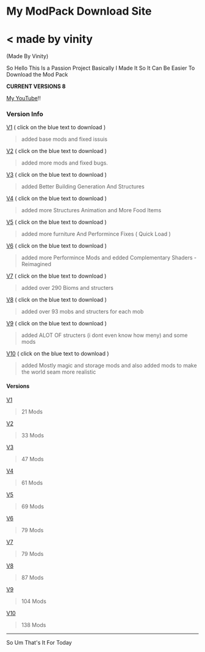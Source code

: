 # My ModPack Download Site
# < made by vinity
(Made By Vinity)

So Hello This Is a Passion Project Basically I Made It So It Can Be Easier To Download the Mod Pack

**CURRENT VERSIONS 8**

[My YouTube](www.youtube.com/channel/UCF35iqQ2BRqF4IYQA4Ln_0A?sub_confirmation=1)!!

### Version Info
[V1](https://github.com/VINITYYT/Delights-V1/raw/main/Vinity's%20Delights-V1.zip) ( click on the blue text to download )
> added base mods and fixed issuis

[V2](https://github.com/VINITYYT/Delights-V2/raw/main/Vinity's%20Delights-V2.zip) ( click on the blue text to download )
> added more mods and fixed bugs.

[V3](https://github.com/VINITYYT/Delights-V3/raw/main/Vinity's%20Delights-V3.zip) ( click on the blue text to download )
> added Better Building Generation And Structures

[V4](https://github.com/VINITYYT/Delights-V4/raw/main/Vinity's%20Delights-V4.zip) ( click on the blue text to download )
> added more Structures Animation and More Food Items

 [V5](https://github.com/VINITYYT/Delights-V5/raw/main/Vinity's%20Delights-V5.zip) ( click on the blue text to download )
> added more furniture And Performince Fixes ( Quick Load )

 [V6](https://github.com/VINITYYT/Delights-V6/raw/main/Vinity's%20Delights-V6.zip) ( click on the blue text to download )
> added more Performince Mods and edded Complementary Shaders - Reimagined

 [V7](https://github.com/VINITYYT/Delights-V7/raw/main/Vinity's%20Delights-V7.zip) ( click on the blue text to download )
> added over 290 Bioms and structers

 [V8](https://github.com/VINITYYT/Delights-V8/raw/main/Vinity's%20Delights-V8.zip) ( click on the blue text to download )
> added over 93 mobs and structers for each mob

 [V9](https://github.com/VINITYYT/Delights-V9/raw/main/Vinity's%20Delights-V9.zip) ( click on the blue text to download )
> added ALOT OF structers (i dont even know how meny) and some mods

 [V10](https://github.com/VINITYYT/Delights-V10/raw/main/Vinity's%20Delights-V10.zip) ( click on the blue text to download )
> added Mostly magic and storage mods and also added mods to make the world seam more realistic

#### Versions
 [V1](https://github.com/VINITYYT/Delights-V1/raw/main/Vinity's%20Delights-V1.zip) 
 > 21 Mods

 [V2](https://github.com/VINITYYT/Delights-V2/raw/main/Vinity's%20Delights-V2.zip)
 > 33 Mods

 [V3](https://github.com/VINITYYT/Delights-V3/raw/main/Vinity's%20Delights-V3.zip) 
 > 47 Mods

 [V4](https://github.com/VINITYYT/Delights-V4/raw/main/Vinity's%20Delights-V4.zip) 
 > 61 Mods

 [V5](https://github.com/VINITYYT/Delights-V5/raw/main/Vinity's%20Delights-V5.zip) 
 > 69 Mods

 [V6](https://github.com/VINITYYT/Delights-V6/raw/main/Vinity's%20Delights-V6.zip)
 > 79 Mods

 [V7](https://github.com/VINITYYT/Delights-V7/raw/main/Vinity's%20Delights-V7.zip)
 > 79 Mods

 [V8](https://github.com/VINITYYT/Delights-V8/raw/main/Vinity's%20Delights-V8.zip)
 > 87 Mods

 [V9](https://github.com/VINITYYT/Delights-V9/raw/main/Vinity's%20Delights-V9.zip)
 > 104 Mods

 [V10](https://github.com/VINITYYT/Delights-V10/raw/main/Vinity's%20Delights-V10.zip)
 > 138 Mods

---

So Um That's It For Today 

